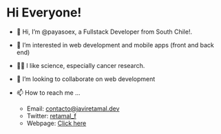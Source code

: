 # Hi Everyone!

- 👋 Hi, I’m @payasoex, a Fullstack Developer from South Chile!.
- 👀 I’m interested in web development and mobile apps (front and back end)
- 👨‍🔬 I like science, especially cancer research.
- 💞️ I’m looking to collaborate on web development
- 📫 How to reach me ... 

    * Email:    contacto@javiretamal.dev
    * Twitter:  [retamal_f](https://twitter.com/retamal_f)
    * Webpage:  [Click here](httpw://javiretamal.dev)
